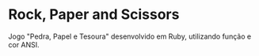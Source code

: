 # Rock, Paper and Scissors

Jogo "Pedra, Papel e Tesoura" desenvolvido em Ruby, utilizando função e cor ANSI.

